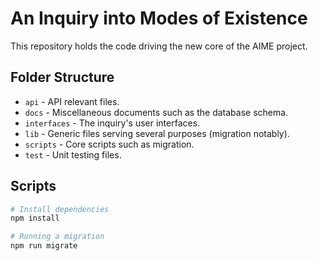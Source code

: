 # An Inquiry into Modes of Existence

This repository holds the code driving the new core of the AIME project.

## Folder Structure

* `api` - API relevant files.
* `docs` - Miscellaneous documents such as the database schema.
* `interfaces` - The inquiry's user interfaces.
* `lib` - Generic files serving several purposes (migration notably).
* `scripts` - Core scripts such as migration.
* `test` - Unit testing files.

## Scripts

```bash
# Install dependencies
npm install

# Running a migration
npm run migrate
```
